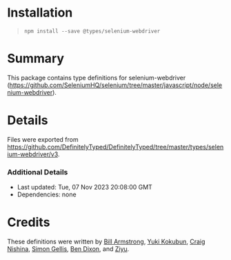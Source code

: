 # Installation
> `npm install --save @types/selenium-webdriver`

# Summary
This package contains type definitions for selenium-webdriver (https://github.com/SeleniumHQ/selenium/tree/master/javascript/node/selenium-webdriver).

# Details
Files were exported from https://github.com/DefinitelyTyped/DefinitelyTyped/tree/master/types/selenium-webdriver/v3.

### Additional Details
 * Last updated: Tue, 07 Nov 2023 20:08:00 GMT
 * Dependencies: none

# Credits
These definitions were written by [Bill Armstrong](https://github.com/BillArmstrong), [Yuki Kokubun](https://github.com/Kuniwak), [Craig Nishina](https://github.com/cnishina), [Simon Gellis](https://github.com/SupernaviX), [Ben Dixon](https://github.com/bendxn), and [Ziyu](https://github.com/oddui).
